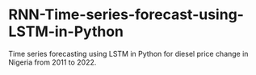 # RNN-Time-series-forecast-using-LSTM-in-Python
Time series forecasting using LSTM in Python for diesel price change in Nigeria from 2011 to 2022.
